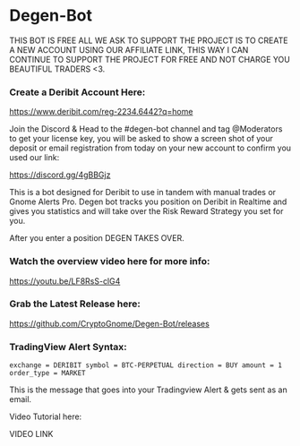 # Degen-Bot

THIS BOT IS FREE ALL WE ASK TO SUPPORT THE PROJECT IS TO CREATE A NEW ACCOUNT USING OUR
AFFILIATE LINK, THIS WAY I CAN CONTINUE TO SUPPORT THE PROJECT FOR FREE AND NOT CHARGE
YOU BEAUTIFUL TRADERS <3.

### Create a Deribit Account Here:

https://www.deribit.com/reg-2234.6442?q=home

Join the Discord & Head to the #degen-bot channel and tag @Moderators to get your
license key, you will be asked to show a screen shot of your deposit or email registration from today on
your new account to confirm you used our link:

https://discord.gg/4gBBGjz


This is a bot designed for Deribit to use in tandem with manual trades or Gnome Alerts Pro.
Degen bot tracks you position on Deribit in Realtime and gives you statistics and will take
over the Risk Reward Strategy you set for you.

After you enter a position DEGEN TAKES OVER.




### Watch the overview video here for more info:

https://youtu.be/LF8RsS-clG4

### Grab the Latest Release here:

https://github.com/CryptoGnome/Degen-Bot/releases



### TradingView Alert Syntax:
``exchange = DERIBIT
symbol = BTC-PERPETUAL
direction = BUY
amount = 1
order_type = MARKET``

This is the message that goes into your Tradingview Alert & gets sent as an email.

Video Tutorial here:

VIDEO LINK
